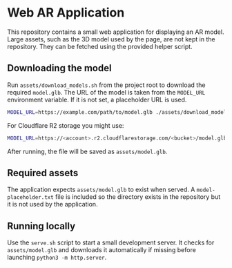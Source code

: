 # Web AR Application

This repository contains a small web application for displaying an AR model. Large assets, such as the 3D model used by the page, are not kept in the repository. They can be fetched using the provided helper script.

## Downloading the model

Run `assets/download_models.sh` from the project root to download the required `model.glb`. The URL of the model is taken from the `MODEL_URL` environment variable. If it is not set, a placeholder URL is used.

```sh
MODEL_URL=https://example.com/path/to/model.glb ./assets/download_models.sh
```

For Cloudflare R2 storage you might use:

```sh
MODEL_URL=https://<account>.r2.cloudflarestorage.com/<bucket>/model.glb ./assets/download_models.sh
```

After running, the file will be saved as `assets/model.glb`.

## Required assets


The application expects `assets/model.glb` to exist when served. A `model-placeholder.txt` file is included so the directory exists in the repository but it is not used by the application.

## Running locally

Use the `serve.sh` script to start a small development server. It checks for `assets/model.glb` and downloads it automatically if missing before launching `python3 -m http.server`.


